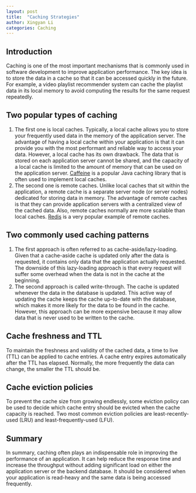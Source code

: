 ```yaml
---
layout: post
title:  "Caching Strategies"
author: Xingyan Li
categories: Caching
---
```

## **Introduction**
Caching is one of the most important mechanisms that is commonly used in software development to improve application performance. The key idea is to store the data in a cache so that it can be accessed quickly in the future. For example, a video playlist recommender system can cache the playlist data in its local memory to avoid computing the results for the same request repeatedly.

## **Two popular types of caching**
1. The first one is local caches. Typically, a local cache allows you to store your frequently used data in the memory of the application server. The advantage of having a local cache within your application is that it can provide you with the most performant and reliable way to access your data. However, a local cache has its own drawback. The data that is stored on each application server cannot be shared, and the capacity of a local cache is limited to the amount of memory that can be used on the application server. [Caffeine](https://github.com/ben-manes/caffeine) is a popular Java caching library that is often used to implement local caches.
2. The second one is remote caches. Unlike local caches that sit within the application, a remote cache is a separate server node (or server nodes) dedicated for storing data in memory. The advantage of remote caches is that they can provide application servers with a centralized view of the cached data. Also, remote caches normally are more scalable than local caches. [Redis](https://redis.io/) is a very popular example of remote caches.

## **Two commonly used caching patterns**
1. The first approach is often referred to as cache-aside/lazy-loading. Given that a cache-aside cache is updated only after the data is requested, it contains only data that the application actually requested. The downside of this lazy-loading approach is that every request will suffer some overhead when the data is not in the cache at the beginning.
2. The second approach is called write-through. The cache is updated whenever the data in the database is updated. This active way of updating the cache keeps the cache up-to-date with the database, which makes it more likely for the data to be found in the cache. However, this approach can be more expensive because it may allow data that is never used to be written to the cache.

## **Cache freshness and TTL**
To maintain the freshness and validity of the cached data, a time to live (TTL) can be applied to cache entries. A cache entry expires automatically after the TTL has elapsed. Normally, the more frequently the data can change, the smaller the TTL should be. 

## **Cache eviction policies**
To prevent the cache size from growing endlessly, some eviction policy can be used to decide which cache entry should be evicted when the cache capacity is reached. Two most common eviction policies are least-recently-used (LRU) and least-frequently-used (LFU).

## **Summary**
In summary, caching often plays an indispensable role in improving the performance of an application. It can help reduce the response time and increase the throughput without adding significant load on either the application server or the backend database. It should be considered when your application is read-heavy and the same data is being accessed frequently.